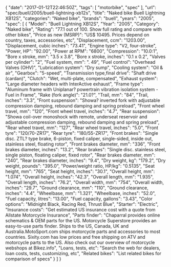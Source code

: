 {
    "date": "2017-01-12T22:46:50Z",
    "tags": [
        "motorbike",
        "spec"
    ],
    "url": "spec\/buell\/2005\/buell-lightning-xb12s",
    "title": "Naked bike Buell Lightning  XB12S",
    "categories": "Naked bike",
    "brands": "buell",
    "years": "2005",
    "spec": [
        {
            "Model": "Buell Lightning  XB12S",
            "Year": "2005",
            "Category": "Naked bike",
            "Rating": "77.1 out of 100. Show full rating and compare with other bikes",
            "Price as new (MSRP)": "US$ 10495.   Prices depend on country, taxes, accessories, etc",
            "Displacement, ccm": "1203.00",
            "Displacement, cubic inches": "73.41",
            "Engine type": "V2, four-stroke",
            "Power, HP": "92.00",
            "Power at RPM": "6800",
            "Compression": "10.0:1",
            "Bore x stroke, mm": "3.5 x 3.8",
            "Bore x stroke, inches": "0.1 x 0.2",
            "Valves per cylinder": "2",
            "Fuel system, mm": ".  49",
            "Fuel control": "Overhead Valves (OHV)",
            "Lubrication system": "Dry sump",
            "Cooling system": "Oil & air",
            "Gearbox": "5-speed",
            "Transmission type,final drive": "Shaft drive (cardan)",
            "Clutch": "Wet, multi-plate, compensated",
            "Exhaust system": "Large diameter headers with InterActive exhaust",
            "Frame type": "Aluminum frame with Uniplanar? powertrain vibration isolation system - Fuel in Frame",
            "Rake (fork angle)": "21.0?",
            "Trail, mm": "84",
            "Trail, inches": "3.3",
            "Front suspension": "Showa? inverted fork with adjustable compression damping, rebound damping and spring preload",
            "Front wheel travel, mm": "120",
            "Front wheel travel, inches": "4.7",
            "Rear suspension": "Showa coil-over monoshock with remote, underseat reservoir and adjustable compression damping, rebound damping and spring preload",
            "Rear wheel travel, mm": "127",
            "Rear wheel travel, inches": "5.0",
            "Front tyre": "120\/70-ZR17",
            "Rear tyre": "180\/55-ZR17",
            "Front brakes": "Single disc.  ZTL? type brake, 6-piston, fixed caliper, single-sided, inside out, stainless steel, floating rotor",
            "Front brakes diameter, mm": "336",
            "Front brakes diameter, inches": "13.2",
            "Rear brakes": "Single disc. stainless steel, single piston, floating caliper, fixed rotor",
            "Rear brakes diameter, mm": "240",
            "Rear brakes diameter, inches": "9.4",
            "Dry weight, kg": "179.2",
            "Dry weight, pounds": "395.0",
            "Power\/weight ratio, HP\/kg": "0.5135",
            "Seat height, mm": "765",
            "Seat height, inches": "30.1",
            "Overall height, mm": "1.074",
            "Overall height, inches": "42.3",
            "Overall length, mm": "1.935",
            "Overall length, inches": "76.2",
            "Overall width, mm": "754",
            "Overall width, inches": "29.7",
            "Ground clearance, mm": "110",
            "Ground clearance, inches": "4.4",
            "Wheelbase, mm": "1.321",
            "Wheelbase, inches": "52.0",
            "Fuel capacity, litres": "13.00",
            "Fuel capacity, gallons": "3.43",
            "Color options": "Midnight Black, Racing Red, Thrust Blue",
            "Starter": "Electric",
            "Insurance costs": "Get estimated US insurance cost with a quote from Allstate Motorcycle Insurance",
            "Parts finder": "Chaparral provides online schematics & OEM parts for the US.   Motorcycle Superstore provides an easy-to-use parts finder. Ships to the US, Canada, UK and Australia.MotoSport.com ships motorcycle parts and accessories to most countries.    Sixity.com has low prices and free shipping on ATV and motorcycle parts to the US. Also check out our overview of motorcycle webshops at Bikez.info",
            "Loans, tests, etc": "Search the web for dealers, loan costs, tests, customizing, etc",
            "Related bikes": "List related bikes for comparison of specs"
        }
    ]
}
